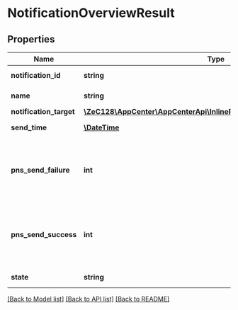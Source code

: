 # NotificationOverviewResult

## Properties
Name | Type | Description | Notes
------------ | ------------- | ------------- | -------------
**notification_id** | **string** | Notification id. | 
**name** | **string** | Notification name | [optional] 
**notification_target** | [**\ZeC128\AppCenter\AppCenterApi\InlineResponse20035NotificationTarget**](InlineResponse20035NotificationTarget.md) |  | [optional] 
**send_time** | [**\DateTime**](\DateTime.md) | Notification send time | [optional] 
**pns_send_failure** | **int** | Number of the notifications failed to send to the push provider. | [optional] 
**pns_send_success** | **int** | Number of the notifications successfully sent to push the provider. | [optional] 
**state** | **string** | State of the notification. | 

[[Back to Model list]](../README.md#documentation-for-models) [[Back to API list]](../README.md#documentation-for-api-endpoints) [[Back to README]](../README.md)



